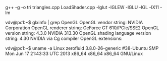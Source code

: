 g++ -g -o tri triangles.cpp LoadShader.cpp -lglut -lGLEW -lGLU -lGL -lX11 -lm

vdv@pc1:~$ glxinfo | grep OpenGL
OpenGL vendor string: NVIDIA Corporation
OpenGL renderer string: GeForce GT 610/PCIe/SSE2
OpenGL version string: 4.3.0 NVIDIA 313.30
OpenGL shading language version string: 4.30 NVIDIA via Cg compiler
OpenGL extensions:

vdv@pc1:~$ uname -a
Linux zerofluid 3.8.0-26-generic #38-Ubuntu SMP Mon Jun 17 21:43:33 UTC 2013 x86_64 x86_64 x86_64 GNU/Linux
